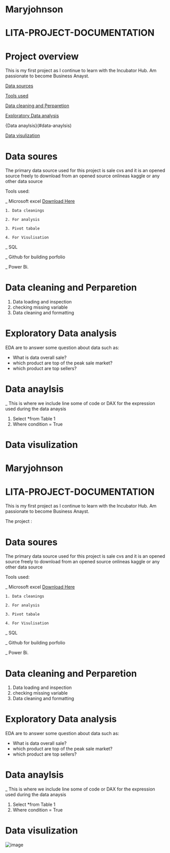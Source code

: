 # Maryjohnson

# LITA-PROJECT-DOCUMENTATION

# Project overview

This is my first project as I continue to learn with the Incubator Hub. Am passionate to become Business Anayst.

 [The project overview]:(#project-overview)
 
 [Data sources](#data-source) 
 
 [Tools used](#tools-used)
  
 [Data cleaning and Perparetion](#data-cleaningandpreparation)

 [Exploratory Data analysis](#exploratory-data-anaylsis) 
 
 {Data anaylsis}(#data-anaylsis)
  
 [Data visulization](data#visulizatiom)
  
  
 # Data soures
The primary data source used for this project is sale cvs and it is an opened source freely to download from an opened source onlineas kaggle or any other data source

 Tools used:

  _ Microsoft excel [Download Here](https://www.microsoft.com/en-us/microsoft-365/download-office)
  
    1. Data cleanings 
    
    2. For analysis
    
    3. Pivot tabale 
    
    4. For Visulisation
    
  _ SQL
  
  _ Github for building porfolio
  
   _ Power Bi.

# Data cleaning and Perparetion 

1. Data loading and inspection
2. checking missing variable
3. Data cleaning and formatting

# Exploratory Data analysis 

EDA are to answer some question about data such as:

- What is data overall sale?
- which product are top of the peak sale market?
- which product are top sellers?

# Data anaylsis

_ This is where we include line some of code or DAX for the expression used during the data anaysis

   1. Select *from Table 1
   2. Where condition  = True


# Data visulization

# Maryjohnson

# LITA-PROJECT-DOCUMENTATION

This is my first project as I continue to learn with the Incubator Hub. Am passionate to become Business Anayst.

 The project : 
 
 # Data soures
The primary data source used for this project is sale cvs and it is an opened source freely to download from an opened source onlineas kaggle or any other data source

 Tools used:

  _ Microsoft excel [Download Here](https://www.microsoft.com/en-us/microsoft-365/download-office)
  
    1. Data cleanings 
    
    2. For analysis
    
    3. Pivot tabale 
    
    4. For Visulisation
    
  _ SQL
  
  _ Github for building porfolio
  
   _ Power Bi.

# Data cleaning and Perparetion 

1. Data loading and inspection
2. checking missing variable
3. Data cleaning and formatting

# Exploratory Data analysis 

EDA are to answer some question about data such as:

- What is data overall sale?
- which product are top of the peak sale market?
- which product are top sellers?

# Data anaylsis

_ This is where we include line some of code or DAX for the expression used during the data anaysis

   1. Select *from Table 1
   2. Where condition  = True


# Data visulization
![image](https://github.com/user-attachments/assets/271fc660-f09e-480a-aec3-9d90480c51de)





   
